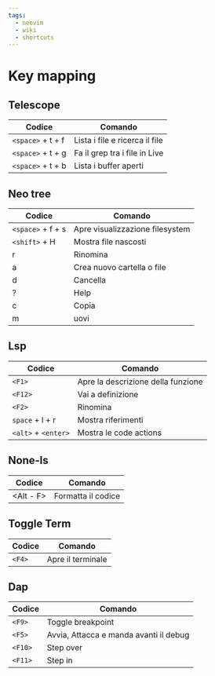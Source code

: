 ```yaml
---
tags:
  - neovim
  - wiki
  - shortcuts
---
```

# Key mapping

## Telescope

| Codice            | Comando                        |
| ----------------- | ------------------------------ |
| `<space>` + t + f | Lista i file e ricerca il file |
| `<space>` + t + g | Fa il grep tra i file in Live  |
| `<space>` + t + b | Lista i buffer aperti          |

## Neo tree

| Codice            | Comando                         |
| ----------------- | ------------------------------- |
| `<space>` + f + s | Apre visualizzazione filesystem |
| `<shift>` + H     | Mostra file nascosti            |
| r                 | Rinomina                        |
| a                 | Crea nuovo cartella o file      |
| d                 | Cancella                        |
| ?                 | Help                            |
| c                 | Copia                           |
| m                 | uovi                            |

## Lsp

| Codice              | Comando                            |
| ------------------- | ---------------------------------- |
| `<F1>`              | Apre la descrizione della funzione |
| `<F12>`             | Vai a definizione                  |
| `<F2>`              | Rinomina                           |
| `space` + l + r     | Mostra riferimenti                 |
| `<alt>` + `<enter>` | Mostra le code actions             |

## None-ls

| Codice    | Comando            |
| --------- | ------------------ |
| <Alt - F> | Formatta il codice |

## Toggle Term

| Codice | Comando               |
| ------ | --------------------- |
| `<F4>` | Apre il terminale<br> |

## Dap

| Codice  | Comando                                |
| ------- | -------------------------------------- |
| `<F9>`  | Toggle breakpoint<br>                  |
| `<F5>`  | Avvia, Attacca e manda avanti il debug |
| `<F10>` | Step over                              |
| `<F11>` | Step in                                |
